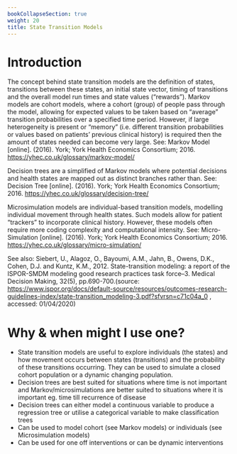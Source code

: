 ```yaml
---
bookCollapseSection: true
weight: 20
title: State Transition Models
---
```


# Introduction
The concept behind state transition models are the definition of states, transitions between these states, an initial state vector, timing of transitions and the overall model run times and state values (“rewards”). 
Markov models are cohort models, where a cohort (group) of people pass through the model, allowing for expected values to be taken based on “average” transition probabilities over a specified time period. However, if large heterogeneity is present or “memory” (i.e. different transition probabilities or values based on patients’ previous clinical history) is required then the amount of states needed can become very large.  See: Markov Model [online]. (2016). York; York Health Economics Consortium; 2016. https://yhec.co.uk/glossary/markov-model/ 

Decision trees are a simplified of Markov models where potential decisions and health states are mapped out as distinct branches rather than. See:  Decision Tree [online]. (2016). York; York Health Economics Consortium; 2016. https://yhec.co.uk/glossary/decision-tree/ 

Microsimulation models are individual-based transition models, modelling individual movement through health states. Such models allow for patient “trackers” to incorporate clinical history. However, these models often require more coding complexity and computational intensity. See: Micro-Simulation [online]. (2016). York; York Health Economics Consortium; 2016. https://yhec.co.uk/glossary/micro-simulation/ 

See also: Siebert, U., Alagoz, O., Bayoumi, A.M., Jahn, B., Owens, D.K., Cohen, D.J. and Kuntz, K.M., 2012. State-transition modeling: a report of the ISPOR-SMDM modeling good research practices task force–3. Medical Decision Making, 32(5), pp.690-700.(source:  https://www.ispor.org/docs/default-source/resources/outcomes-research-guidelines-index/state-transition_modeling-3.pdf?sfvrsn=c71c04a_0 , accessed: 01/04/2020)

# Why & when might I use one?
* State transition models are useful to explore individuals (the states) and how movement occurs between states (transitions) and the probability of these transitions occurring. They can be used to simulate a closed cohort population or a dynamic changing population.
* Decision trees are best suited for situations where time is not important and Markov/microsimulations are better suited to situations where it is important eg. time till recurrence of disease
* Decision trees can either model a continuous variable to produce a regression tree or utilise a categorical variable to make classification trees
* Can be used to model cohort (see Markov models) or individuals (see Microsimulation models)
* Can be used for one off interventions or can be dynamic interventions 
